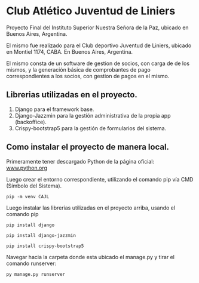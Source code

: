 # Club Atlético Juventud de Liniers
Proyecto Final del Instituto Superior Nuestra Señora de la Paz, ubicado en Buenos Aires, Argentina.

El mismo fue realizado para el Club deportivo Juventud de Liniers, ubicado en Montiel 1174, CABA. En Buenos Aires, Argentina. 

El mismo consta de un software de gestion de socios, con carga de de los mismos, y la generación básica de comprobantes de pago correspondientes a los socios, con gestion de pagos en el mismo.

## Librerias utilizadas en el proyecto.
1. Django para el framework base.
2. Django-Jazzmin para la gestión administrativa de la propia app (backoffice).
3. Crispy-bootstrap5 para la gestión de formularios del sistema.



## Como instalar el proyecto de manera local.
Primeramente tener descargado Python de la página oficial: www.python.org

Luego crear el entorno correspondiente, utilizando el comando pip vía CMD (Símbolo del Sistema).
```
pip -m venv CAJL
```
Luego instalar las librerias utilizadas en el proyecto arriba, usando el comando pip
```
pip install django
```
```
pip install django-jazzmin
```
```
pip install crispy-bootstrap5
```
Navegar hacia la carpeta donde esta ubicado el manage.py y tirar el comando runserver:
```
py manage.py runserver
```
